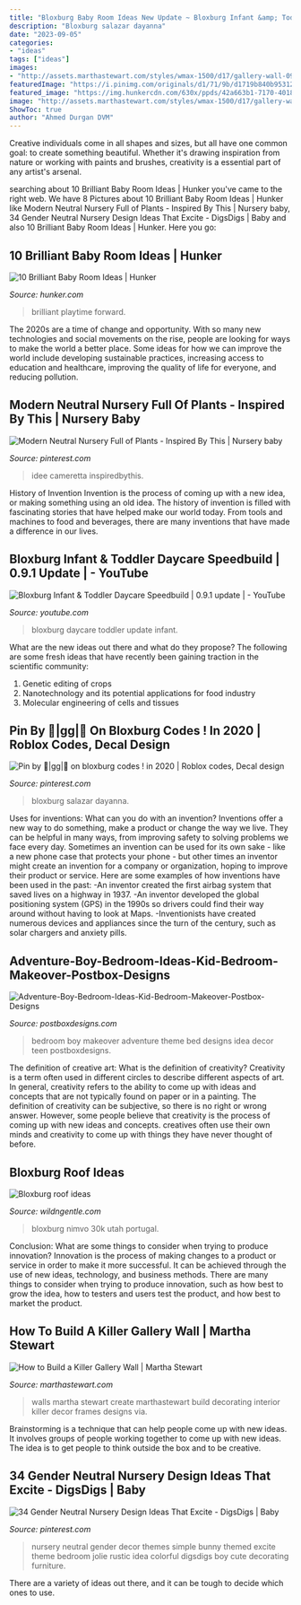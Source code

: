 ```yaml
---
title: "Bloxburg Baby Room Ideas New Update ~ Bloxburg Infant &amp; Toddler Daycare Speedbuild"
description: "Bloxburg salazar dayanna"
date: "2023-09-05"
categories:
- "ideas"
tags: ["ideas"]
images:
- "http://assets.marthastewart.com/styles/wmax-1500/d17/gallery-wall-0916/gallery-wall-0916_horiz.jpg?itok=l5EZlp45"
featuredImage: "https://i.pinimg.com/originals/d1/71/9b/d1719b840b95312608c317379f29e9a9.jpg"
featured_image: "https://img.hunkercdn.com/630x/ppds/42a663b1-7170-4018-9a5d-4445ceb0368a.png"
image: "http://assets.marthastewart.com/styles/wmax-1500/d17/gallery-wall-0916/gallery-wall-0916_horiz.jpg?itok=l5EZlp45"
ShowToc: true
author: "Ahmed Durgan DVM"
---
```



Creative individuals come in all shapes and sizes, but all have one common goal: to create something beautiful. Whether it's drawing inspiration from nature or working with paints and brushes, creativity is a essential part of any artist's arsenal.

	

		
searching about 10 Brilliant Baby Room Ideas | Hunker you've came to the right web. We have 8 Pictures about 10 Brilliant Baby Room Ideas | Hunker like Modern Neutral Nursery Full of Plants - Inspired By This | Nursery baby, 34 Gender Neutral Nursery Design Ideas That Excite - DigsDigs | Baby and also 10 Brilliant Baby Room Ideas | Hunker. Here you go:
		
    
## 10 Brilliant Baby Room Ideas | Hunker

<img loading=lazy src="https://img.hunkercdn.com/630x/ppds/42a663b1-7170-4018-9a5d-4445ceb0368a.png" onerror="this.onerror=null;this.src='https://tse4.mm.bing.net/th?id=OIP.BeR95r_WHhMQH6jAQH3UGQHaLK&amp;pid=15.1';" alt="10 Brilliant Baby Room Ideas | Hunker">

_Source: hunker.com_

>brilliant playtime forward. 

	

The 2020s are a time of change and opportunity. With so many new technologies and social movements on the rise, people are looking for ways to make the world a better place. Some ideas for how we can improve the world include developing sustainable practices, increasing access to education and healthcare, improving the quality of life for everyone, and reducing pollution.

    
## Modern Neutral Nursery Full Of Plants - Inspired By This | Nursery Baby

<img loading=lazy src="https://i.pinimg.com/736x/c7/c7/89/c7c789f590be0a94f1f6c0539861373a.jpg" onerror="this.onerror=null;this.src='https://tse2.mm.bing.net/th?id=OIP.KBTsOvvKBdWodSEx7IL-zwHaKH&amp;pid=15.1';" alt="Modern Neutral Nursery Full of Plants - Inspired By This | Nursery baby">

_Source: pinterest.com_

>idee cameretta inspiredbythis. 

	

History of Invention
Invention is the process of coming up with a new idea, or making something using an old idea. The history of invention is filled with fascinating stories that have helped make our world today. From tools and machines to food and beverages, there are many inventions that have made a difference in our lives.

    
## Bloxburg Infant &amp; Toddler Daycare Speedbuild | 0.9.1 Update | - YouTube

<img loading=lazy src="https://i.ytimg.com/vi/f-PYqREVQaE/maxresdefault.jpg" onerror="this.onerror=null;this.src='https://tse2.mm.bing.net/th?id=OIP.WJY8YnKmkR3DWddc9Un0dgHaEK&amp;pid=15.1';" alt="Bloxburg Infant &amp; Toddler Daycare Speedbuild | 0.9.1 update | - YouTube">

_Source: youtube.com_

>bloxburg daycare toddler update infant. 

	

What are the new ideas out there and what do they propose?
The following are some fresh ideas that have recently been gaining traction in the scientific community: 
1. Genetic editing of crops
2. Nanotechnology and its potential applications for food industry
3. Molecular engineering of cells and tissues 

    
## Pin By 🍒|gg|🍒 On Bloxburg Codes ! In 2020 | Roblox Codes, Decal Design

<img loading=lazy src="https://i.pinimg.com/736x/53/bf/7f/53bf7f7b2873f1945ba11111d319022f.jpg" onerror="this.onerror=null;this.src='https://tse2.mm.bing.net/th?id=OIP.gRrZfNZ2SJGcYsu0mma9zAHaId&amp;pid=15.1';" alt="Pin by 🍒|gg|🍒 on bloxburg codes ! in 2020 | Roblox codes, Decal design">

_Source: pinterest.com_

>bloxburg salazar dayanna. 

	

Uses for inventions: What can you do with an invention?
Inventions offer a new way to do something, make a product or change the way we live. They can be helpful in many ways, from improving safety to solving problems we face every day. Sometimes an invention can be used for its own sake - like a new phone case that protects your phone - but other times an inventor might create an invention for a company or organization, hoping to improve their product or service. Here are some examples of how inventions have been used in the past: 
-An inventor created the first airbag system that saved lives on a highway in 1937.
-An inventor developed the global positioning system (GPS) in the 1990s so drivers could find their way around without having to look at Maps.
-Inventionists have created numerous devices and appliances since the turn of the century, such as solar chargers and anxiety pills.

    
## Adventure-Boy-Bedroom-Ideas-Kid-Bedroom-Makeover-Postbox-Designs

<img loading=lazy src="http://postboxdesigns.com/wp-content/uploads/2018/07/BED-VERTICAL-LOGO-with-star-map.jpg" onerror="this.onerror=null;this.src='https://tse2.mm.bing.net/th?id=OIP.Ni9Uag_LmR_62_GbPi8SYAHaJ_&amp;pid=15.1';" alt="Adventure-Boy-Bedroom-Ideas-Kid-Bedroom-Makeover-Postbox-Designs">

_Source: postboxdesigns.com_

>bedroom boy makeover adventure theme bed designs idea decor teen postboxdesigns. 

	

The definition of creative art: What is the definition of creativity?
Creativity is a term often used in different circles to describe different aspects of art. In general, creativity refers to the ability to come up with ideas and concepts that are not typically found on paper or in a painting. The definition of creativity can be subjective, so there is no right or wrong answer. However, some people believe that creativity is the process of coming up with new ideas and concepts. creatives often use their own minds and creativity to come up with things they have never thought of before.

    
## Bloxburg Roof Ideas

<img loading=lazy src="https://fiverr-res.cloudinary.com/images/q_auto,f_auto/gigs/122239996/original/0c15817d7f9e2e7109e70bc8b52b27b6eaf1fd9d/give-you-a-custom-offer-for-a-bloxburg-house.jpeg" onerror="this.onerror=null;this.src='https://tse4.mm.bing.net/th?id=OIP.8WDJSNQlGiVp10xb03ZZHwHaDk&amp;pid=15.1';" alt="Bloxburg roof ideas">

_Source: wildngentle.com_

>bloxburg nimvo 30k utah portugal. 

	

Conclusion: What are some things to consider when trying to produce innovation?
Innovation is the process of making changes to a product or service in order to make it more successful. It can be achieved through the use of new ideas, technology, and business methods. There are many things to consider when trying to produce innovation, such as how best to grow the idea, how to testers and users test the product, and how best to market the product.

    
## How To Build A Killer Gallery Wall | Martha Stewart

<img loading=lazy src="http://assets.marthastewart.com/styles/wmax-1500/d17/gallery-wall-0916/gallery-wall-0916_horiz.jpg?itok=l5EZlp45" onerror="this.onerror=null;this.src='https://tse4.mm.bing.net/th?id=OIP.M6lkqhYI1A7YK_iXjtPfSAHaEK&amp;pid=15.1';" alt="How to Build a Killer Gallery Wall | Martha Stewart">

_Source: marthastewart.com_

>walls martha stewart create marthastewart build decorating interior killer decor frames designs via. 

	

Brainstorming is a technique that can help people come up with new ideas. It involves groups of people working together to come up with new ideas. The idea is to get people to think outside the box and to be creative.

    
## 34 Gender Neutral Nursery Design Ideas That Excite - DigsDigs | Baby

<img loading=lazy src="https://i.pinimg.com/originals/d1/71/9b/d1719b840b95312608c317379f29e9a9.jpg" onerror="this.onerror=null;this.src='https://tse3.mm.bing.net/th?id=OIP.kVUuCvc_oPQcg6jxOOGuOwHaLG&amp;pid=15.1';" alt="34 Gender Neutral Nursery Design Ideas That Excite - DigsDigs | Baby">

_Source: pinterest.com_

>nursery neutral gender decor themes simple bunny themed excite theme bedroom jolie rustic idea colorful digsdigs boy cute decorating furniture. 

	

There are a variety of ideas out there, and it can be tough to decide which ones to use.


